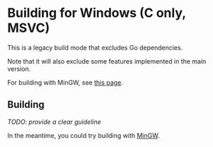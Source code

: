 # Building for Windows (C only, MSVC)

This is a legacy build mode that excludes Go dependencies.

Note that it will also exclude some features implemented in the main version.

For building with MinGW, see [this page](./build-windows-legacy-mingw.md).

## Building

_TODO: provide a clear guideline_

In the meantime, you could try building with [MinGW](./build-windows-legacy-mingw.md).
